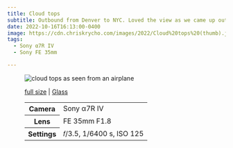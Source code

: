 ```yaml
---
title: Cloud tops
subtitle: Outbound from Denver to NYC. Loved the view as we came up out of the clouds.
date: 2022-10-16T16:13:00-0400
image: https://cdn.chriskrycho.com/images/2022/Cloud%20tops%20(thumb).jpg
tags:
  - Sony α7R IV
  - Sony FE 35mm

---
```


<figure>
<img src="https://cdn.chriskrycho.com/images/2022/Cloud%20tops%20(thumb).jpg" alt="cloud tops as seen from an airplane" />
<figcaption>
<p><a href="https://cdn.chriskrycho.com/images/2022/Cloud%20tops.jpg">full size</a> | <a href='https://glass.photo/chriskrycho/3imX2jU1DLaN1niqP7K0OX'>Glass</a></p>

<table>
<tr><th scope="row">Camera</th><td>Sony α7R IV</td></tr>
<tr><th scope="row">Lens</th><td>FE 35mm F1.8</td></tr>
<tr><th scope="row">Settings</th><td>𝑓/3.5, 1/6400 s, <span class="smcp">ISO</span> 125</td></tr>
</table>
</figcaption>